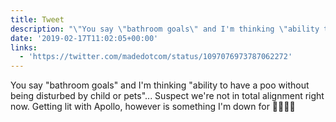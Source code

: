 ```yaml
---
title: Tweet
description: "\"You say \"bathroom goals\" and I'm thinking \"ability to have a poo without being disturbed by child or pets\"... Suspect we're not in total alignment right now.\nGetting lit with Apollo, however is something I'm down for \U0001F37B\U0001F37B\U0001F37B\U0001F37B \""
date: '2019-02-17T11:02:05+00:00'
links:
  - 'https://twitter.com/madedotcom/status/1097076973787062272'
---
```

You say "bathroom goals" and I'm thinking "ability to have a poo without being disturbed by child or pets"... Suspect we're not in total alignment right now.
Getting lit with Apollo, however is something I'm down for 🍻🍻🍻🍻 
